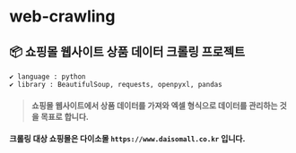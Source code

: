 # web-crawling

## 📦 쇼핑몰 웹사이트 상품 데이터 크롤링 프로젝트

```
✔ language : python
✔ library : BeautifulSoup, requests, openpyxl, pandas
```

> #### 쇼핑몰 웹사이트에서 상품 데이터를 가져와 엑셀 형식으로 데이터를 관리하는 것을 목표로 합니다. 

#### 크롤링 대상 쇼핑몰은 다이소몰 ```https://www.daisomall.co.kr``` 입니다.

</br>
<!--
### 🛠 작동 방식
>- #### 1. input 파일 : 크롤링 대상 물품의 '검색어'를 정리한 엑셀파일
>- #### 2. 카테고리 필터링 : ```item_category_list.py``` 실행해 각 검색어의 검색 결과 상품들이 속한 모든 카테고리를 텍스트로 가져와 엑셀 파일에 저장. 이후 수작업으로 상관없는 상품이 속한(크롤링 하지 않을) 카테고리를 지움. ex) 검색어가 '주방가위'인 경우 사무/문구 카테고리를 지움
>- #### 3. 데이터 수집 : ```item_category.py``` 실행해 카테고리 별로 상품의 이름, 가격, 이미지, 링크 등을 스크래핑
>- #### 4. 상품 이미지 넣기 : 스크래핑 하며 다운받아 놓았던 상품 이미지를 ```load_img.py``` 로 상품 데이터와 이미지 파일 이름을 매칭해 맞는 셀에 붙여넣음

</br>

### Part1. 상품 데이터 크롤링

### Part2. 크롤링 데이터 관리
 -->
